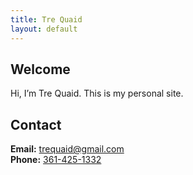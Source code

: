 ```yaml
---
title: Tre Quaid
layout: default
---
```


## Welcome

Hi, I’m Tre Quaid. This is my personal site.

## Contact

**Email:** [trequaid@gmail.com](mailto:trequaid@gmail.com)  
**Phone:** [361-425-1332](tel:3614251332)
